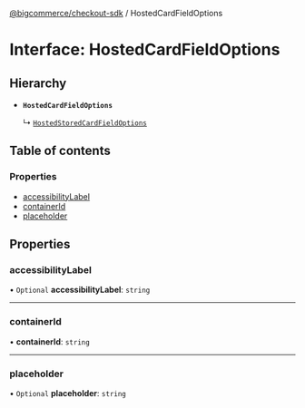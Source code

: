 [@bigcommerce/checkout-sdk](../README.md) / HostedCardFieldOptions

# Interface: HostedCardFieldOptions

## Hierarchy

- **`HostedCardFieldOptions`**

  ↳ [`HostedStoredCardFieldOptions`](HostedStoredCardFieldOptions.md)

## Table of contents

### Properties

- [accessibilityLabel](HostedCardFieldOptions.md#accessibilitylabel)
- [containerId](HostedCardFieldOptions.md#containerid)
- [placeholder](HostedCardFieldOptions.md#placeholder)

## Properties

### accessibilityLabel

• `Optional` **accessibilityLabel**: `string`

___

### containerId

• **containerId**: `string`

___

### placeholder

• `Optional` **placeholder**: `string`
